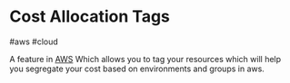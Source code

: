 # Cost Allocation Tags
#aws #cloud 

A feature in [AWS](Cloud%20Computing/AWS/AWS.md) Which allows you to tag your resources which will help you segregate your cost based on environments and groups in aws.
